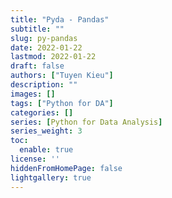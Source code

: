 ```yaml
---
title: "Pyda - Pandas"
subtitle: ""
slug: py-pandas
date: 2022-01-22
lastmod: 2022-01-22
draft: false
authors: ["Tuyen Kieu"]
description: ""
images: []
tags: ["Python for DA"]
categories: []
series: [Python for Data Analysis]
series_weight: 3
toc:
  enable: true
license: ''  
hiddenFromHomePage: false
lightgallery: true
---
```


<!--more-->